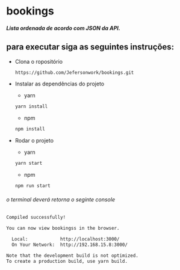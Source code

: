 # bookings

##### Lista ordenada de acordo com JSON da API.

## para executar siga as seguintes instruções:

- Clona o ropositório

  ```bash
  https://github.com/Jefersonwork/bookings.git
  ```

- Instalar as dependências do projeto
 
   * yarn
  ```bash
  yarn install
  ```

  * npm
  ```bash
  npm install
  ```
- Rodar o projeto
 
   * yarn
  ```bash
  yarn start
  ```

  * npm
  ```bash
  npm run start
  ```
###### o terminal deverá retorna o seginte console
```bash
Compiled successfully!

You can now view bookingss in the browser.

  Local:            http://localhost:3000/
  On Your Network:  http://192.168.15.8:3000/

Note that the development build is not optimized.
To create a production build, use yarn build.